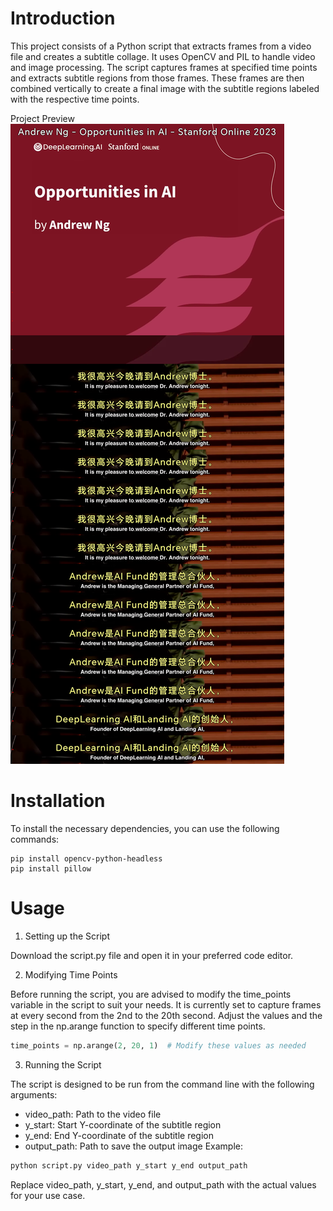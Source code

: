 # Introduction
This project consists of a Python script that extracts frames from a video file and creates a subtitle collage. It uses OpenCV and PIL to handle video and image processing. The script captures frames at specified time points and extracts subtitle regions from those frames. These frames are then combined vertically to create a final image with the subtitle regions labeled with the respective time points.

Project Preview
![preview](./assets/p1.png)

# Installation
To install the necessary dependencies, you can use the following commands:

```
pip install opencv-python-headless
pip install pillow
```
# Usage
1. Setting up the Script

Download the script.py file and open it in your preferred code editor.

2. Modifying Time Points

Before running the script, you are advised to modify the time_points variable in the script to suit your needs. It is currently set to capture frames at every second from the 2nd to the 20th second. Adjust the values and the step in the np.arange function to specify different time points.

```python
time_points = np.arange(2, 20, 1)  # Modify these values as needed
```

3. Running the Script

The script is designed to be run from the command line with the following arguments:

- video_path: Path to the video file
- y_start: Start Y-coordinate of the subtitle region
- y_end: End Y-coordinate of the subtitle region
- output_path: Path to save the output image
Example:

```bash
python script.py video_path y_start y_end output_path
```
Replace video_path, y_start, y_end, and output_path with the actual values for your use case.

